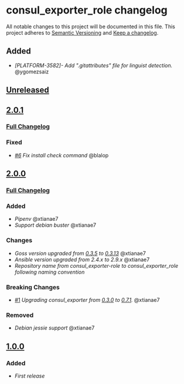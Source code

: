 # consul_exporter_role changelog

All notable changes to this project will be documented in this file.
This project adheres to [Semantic Versioning](http://semver.org/) and [Keep a changelog](https://github.com/olivierlacan/keep-a-changelog).

## Added
- *[PLATFORM-3582]- Add ".gitattributes" file for linguist detection.* @ygomezsaiz


## [Unreleased](https://github.com/idealista/prometheus_consul_exporter_role/tree/develop)

## [2.0.1](https://github.com/idealista/prometheus_consul_exporter_role/tree/2.0.1)
### [Full Changelog](https://github.com/idealista/prometheus_consul_exporter_role/compare/2.0.0...2.0.1)
### Fixed
- *[#6](https://github.com/idealista/prometheus_consul_exporter_role/issues/6) Fix install check command* @blalop

## [2.0.0](https://github.com/idealista/prometheus_consul_exporter_role/tree/2.0.0)
### [Full Changelog](https://github.com/idealista/prometheus_consul_exporter_role/compare/1.0.0...2.0.0)
### Added
- *Pipenv* @xtianae7
- *Support debian buster* @xtianae7

### Changes
- *Goss version upgraded from [0.3.5](https://github.com/aelsabbahy/goss/releases/tag/v0.3.5) to [0.3.13](https://github.com/aelsabbahy/goss/releases/tag/v0.3.13)* @xtianae7
- *Ansible version upgraded from 2.4.x to 2.9.x* @xtianae7
- *Repository name from consul_exporter-role to consul_exporter_role following naming convention*

### Breaking Changes
- [#1](https://github.com/idealista/prometheus_consul_exporter_role/issues/1) *Upgrading consul_exporter from [0.3.0](https://github.com/prometheus/consul_exporter/releases/tag/v0.3.0) to [0.7.1](https://github.com/prometheus/consul_exporter/releases/tag/v0.7.1).* @xtianae7

### Removed
- *Debian jessie support* @xtianae7


## [1.0.0](https://github.com/idealista/prometheus_consul_exporter_role/tree/1.0.0)
### Added
- *First release*
